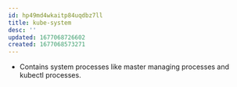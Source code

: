 ```yaml
---
id: hp49md4wkaitp84uqdbz7ll
title: kube-system
desc: ''
updated: 1677068726602
created: 1677068573271
---
```


- Contains system processes like master managing processes and kubectl processes.
